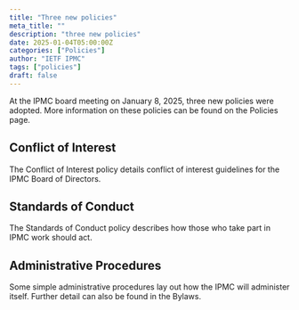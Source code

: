 ```yaml
---
title: "Three new policies"
meta_title: ""
description: "three new policies"
date: 2025-01-04T05:00:00Z
categories: ["Policies"]
author: "IETF IPMC"
tags: ["policies"]
draft: false
---
```


At the IPMC board meeting on January 8, 2025, three new policies were adopted. More information on these policies can be found on the Policies page. 

## Conflict of Interest 

The Conflict of Interest policy details conflict of interest guidelines for the IPMC Board of Directors.

## Standards of Conduct

The Standards of Conduct policy describes how those who take part in IPMC work should act.

## Administrative Procedures

Some simple administrative procedures lay out how the IPMC will administer itself. Further detail can also be found in the Bylaws.
